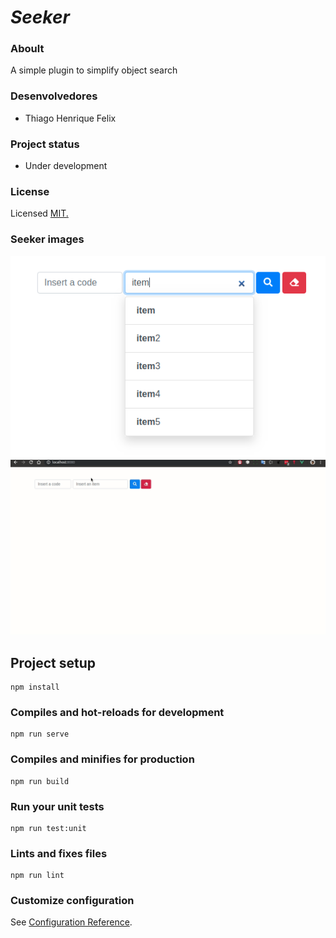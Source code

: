 # *Seeker*

### **Aboult**
A simple plugin to simplify object search

### **Desenvolvedores**

 - Thiago Henrique Felix

### **Project status**

 - Under development

### **License**
Licensed [MIT.](https://opensource.org/licenses/GPL-3.0)

### **Seeker images**
![Seeker Image.](./project-img/seeker_img.png)
![Seeker been used.](./project-img/seeker_been_userd.gif)

## Project setup
```
npm install
```

### Compiles and hot-reloads for development
```
npm run serve
```

### Compiles and minifies for production
```
npm run build
```

### Run your unit tests
```
npm run test:unit
```

### Lints and fixes files
```
npm run lint
```

### Customize configuration
See [Configuration Reference](https://cli.vuejs.org/config/).
